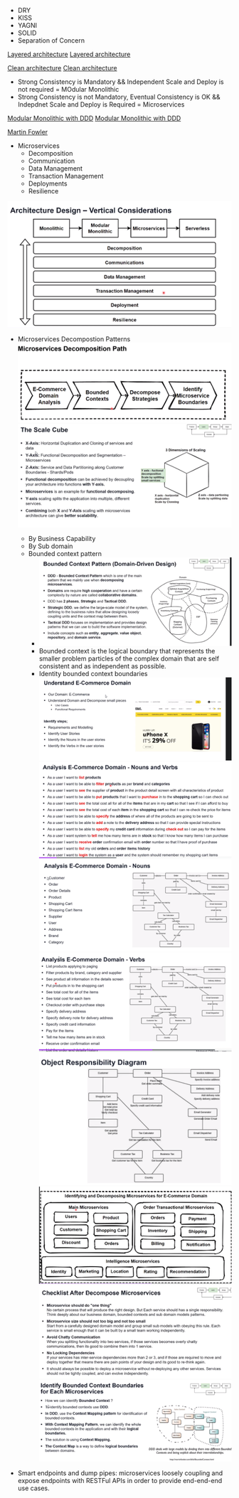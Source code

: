 * DRY
* KISS
* YAGNI
* SOLID
* Separation of Concern

[Layered architecture](https://github.com/aspnetrun/run-aspnetcore-basics)
[Layered architecture](https://github1.com/aspnetrun/run-aspnetcore-basics)

[Clean architecture](https://github.com/aspnetrun/run-aspnetcore-realworld)
[Clean architecture](https://github1.com/aspnetrun/run-aspnetcore-realworld)

* Strong Consistency is Mandatory && Independent Scale and Deploy is not required = MOdular Monolithic
* Strong Consistency is not Mandatory, Eventual Consistency is OK && Indepdnet Scale and Deploy is Required = Microservices

[Modular Monolithic with DDD](https://github.com/kgrzybek/modular-monolithic-with-ddd)
[Modular Monolithic with DDD](https://github1s.com/kgrzybek/modular-monolithic-with-ddd)

[Martin Fowler](https://martinfowler.com/articles/microservices.html)

* Microservices
  * Decomposition
  * Communication
  * Data Management
  * Transaction Management
  * Deployments
  * Resilience

![design](./design.png)

* Microservices Decompostion Patterns
![design](./micro_decomposition.png)
![scaling](./scaling.png)

  * By Business Capability
  * By Sub domain
  * Bounded context pattern
    * ![context](./bounedcontext.png)
    * Bounded context is the logical boundary that represents the smaller problem particles of the complex domain that are self consistent and as independent as possible.
    * Identity bounded context boundaries
![decomposition](./decomposition1.png)
![decomposition](./decomposition2.png)
![decomposition](./decomposition3.png)
![decomposition](./decomposition4.png)
![decomposition](./decomposition5.png)
![decomposition](./decomposition6.png)
![decomposition](./checklist.png)
![decomposition](./IdentityBoundedContext.png)

* Smart endpoints and dump pipes: microservices loosely coupling and expose endpoints with RESTFul APIs in order to provide end-end-end use cases.